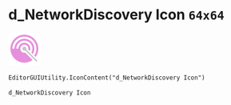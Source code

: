# d_NetworkDiscovery Icon `64x64`
<img src="/img/d_NetworkDiscovery%20Icon.png" width=64 height=64>

``` CSharp
EditorGUIUtility.IconContent("d_NetworkDiscovery Icon")
```
```
d_NetworkDiscovery Icon
```
